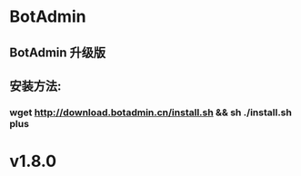 # BotAdmin
## BotAdmin 升级版
## 安装方法:
### wget http://download.botadmin.cn/install.sh && sh ./install.sh plus
# v1.8.0
